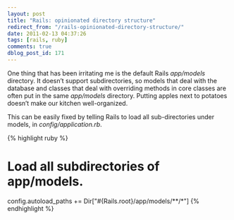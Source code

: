 ```yaml
---
layout: post
title: "Rails: opinionated directory structure"
redirect_from: "/rails-opinionated-directory-structure/"
date: 2011-02-13 04:37:26
tags: [rails, ruby]
comments: true
dblog_post_id: 171
---
```

One thing that has been irritating me is the default Rails _app/models_ directory. It doesn’t support subdirectories, so models that deal with the database and classes that deal with overriding methods in core classes are often put in the same _app/models_ directory. Putting apples next to potatoes doesn’t make our kitchen well-organized.

This can be easily fixed by telling Rails to load all sub-directories under models, in _config/application.rb_.

{% highlight ruby %}
# Load all subdirectories of app/models.
config.autoload_paths += Dir["#{Rails.root}/app/models/\*\*/\*"]
{% endhighlight %}
